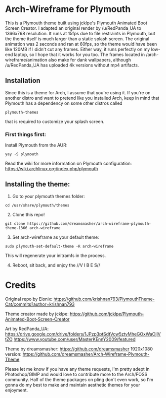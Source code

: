 # Arch-Wireframe for Plymouth

This is a Plymouth theme built using jcklpe's Plymouth Animated Boot Screen Creator. I adapted an original render by /u/RedPanda_UA to 1366x768 resolution. It runs at 15fps due to file restraints in Plymouth, but the theme itself is much larger than 
a static splash screen. The original animation was 2 seconds and ran at 60fps, so the theme would have been like 120MB if I didn't cut any frames. Either way, it runs perfectly on my low-end laptop, so I hope that it works for you too. The frames located in /arch-wireframe/animation also make for dank wallpapers, although /u/RedPanda_UA has uploaded 4k versions without mp4 artifacts.

## Installation

Since this is a theme for Arch, I assume that you're using it. If you're on another distro and want to pretend like you installed Arch,
keep in mind that Plymouth has a dependency on some other distros called 

```
plymouth-themes
```

that is required to customize your splash screen. 

### First things first:

Install Plymouth from the AUR:

```
yay -S plymouth
```

Read the wiki for more information on Plymouth configuration:
https://wiki.archlinux.org/index.php/plymouth

## Installing the theme:

1. Go to your plymouth themes folder:

```
cd /usr/share/plymouth/themes
```

2. Clone this repo!

```
git clone https://github.com/dreamsmasher/arch-wireframe-plymouth-theme-1366 arch-wireframe
```

3. Set arch-wireframe as your default theme:

```
sudo plymouth-set-default-theme -R arch-wireframe
```

This will regenerate your initramfs in the process.

4. Reboot, sit back, and enjoy the //V I B E S//


# Credits
Original repo by Eionix: https://github.com/krishnan793/PlymouthTheme-Cat/commits?author=krishnan793

Theme creator made by jcklpe: https://github.com/jcklpe/Plymouth-Animated-Boot-Screen-Creator

Art by RedPanda_UA: https://drive.google.com/drive/folders/1JPzp3ptSdtVcw5ztvMheGOxWaOjIVtZO
		https://www.youtube.com/user/MasterKEnnY2009/featured

Theme by dreamsmasher: https://github.com/dreamsmasher
1920x1080 version: https://github.com/dreamsmasher/Arch-Wireframe-Plymouth-Theme 

Please let me know if you have any theme requests, I'm pretty adept in Photoshop/GIMP and would love to contribute more to the Arch/FOSS community.
Half of the theme packages on pling don't even work, so I'm gonna do my best to make and maintain aesthetic themes for your enjoyment.

